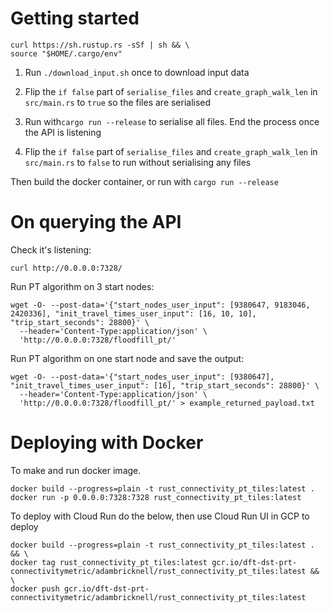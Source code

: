 # Getting started

```
curl https://sh.rustup.rs -sSf | sh && \
source "$HOME/.cargo/env"
```

1. Run `./download_input.sh` once to download input data

2. Flip the `if false` part of `serialise_files` and `create_graph_walk_len` in `src/main.rs` to `true` so the files are serialised

3. Run with`cargo run --release` to serialise all files. End the process once the API is listening

4. Flip the `if false` part of `serialise_files` and `create_graph_walk_len` in `src/main.rs` to `false` to run without serialising any files

Then build the docker container, or run with `cargo run --release`


# On querying the API

Check it's listening:
```
curl http://0.0.0.0:7328/
```
    

Run PT algorithm on 3 start nodes: 
```
wget -O- --post-data='{"start_nodes_user_input": [9380647, 9183046, 2420336], "init_travel_times_user_input": [16, 10, 10], "trip_start_seconds": 28800}' \
  --header='Content-Type:application/json' \
  'http://0.0.0.0:7328/floodfill_pt/'
```


Run PT algorithm on one start node and save the output: 
```
wget -O- --post-data='{"start_nodes_user_input": [9380647], "init_travel_times_user_input": [16], "trip_start_seconds": 28800}' \
  --header='Content-Type:application/json' \
  'http://0.0.0.0:7328/floodfill_pt/' > example_returned_payload.txt
```




# Deploying with Docker

To make and run docker image.
```
docker build --progress=plain -t rust_connectivity_pt_tiles:latest .
docker run -p 0.0.0.0:7328:7328 rust_connectivity_pt_tiles:latest
```

To deploy with Cloud Run do the below, then use Cloud Run UI in GCP to deploy
```
docker build --progress=plain -t rust_connectivity_pt_tiles:latest . && \
docker tag rust_connectivity_pt_tiles:latest gcr.io/dft-dst-prt-connectivitymetric/adambricknell/rust_connectivity_pt_tiles:latest && \
docker push gcr.io/dft-dst-prt-connectivitymetric/adambricknell/rust_connectivity_pt_tiles:latest
```

